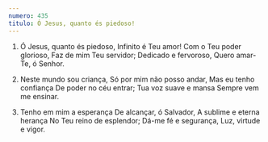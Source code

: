 ```yaml
---
numero: 435
titulo: Ó Jesus, quanto és piedoso!
---
```

1. Ó Jesus, quanto és piedoso,
   Infinito é Teu amor!
   Com o Teu poder glorioso,
   Faz de mim Teu servidor;
   Dedicado e fervoroso,
   Quero amar-Te, ó Senhor.

2. Neste mundo sou criança,
   Só por mim não posso andar,
   Mas eu tenho confiança
   De poder no céu entrar;
   Tua voz suave e mansa
   Sempre vem me ensinar.

3. Tenho em mim a esperança
   De alcançar, ó Salvador,
   A sublime e eterna herança
   No Teu reino de esplendor;
   Dá-me fé e segurança,
   Luz, virtude e vigor.
